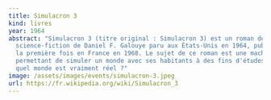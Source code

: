 ```yaml
---
title: Simulacron 3
kind: livres
year: 1964
abstract: "Simulacron 3 (titre original : Simulacron 3) est un roman de
  science-fiction de Daniel F. Galouye paru aux États-Unis en 1964, publié pour
  la première fois en France en 1968. Le sujet de ce roman est une machine
  permettant de simuler un monde avec ses habitants à des fins d'études. Mais
  quel monde est vraiment réel ?"
image: /assets/images/events/simulacron-3.jpeg
url: https://fr.wikipedia.org/wiki/Simulacron_3
---
```

